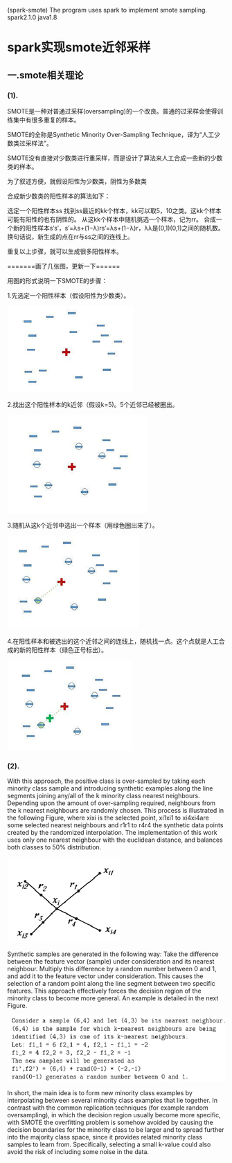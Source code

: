 (spark-smote)
The program uses spark to implement smote sampling.
spark2.1.0
java1.8


# spark实现smote近邻采样

## 一.smote相关理论

### (1).

SMOTE是一种对普通过采样(oversampling)的一个改良。普通的过采样会使得训练集中有很多重复的样本。

SMOTE的全称是Synthetic Minority Over-Sampling Technique，译为“人工少数类过采样法”。

SMOTE没有直接对少数类进行重采样，而是设计了算法来人工合成一些新的少数类的样本。

为了叙述方便，就假设阳性为少数类，阴性为多数类

合成新少数类的阳性样本的算法如下：

选定一个阳性样本ss
找到ss最近的kk个样本，kk可以取5，10之类。这kk个样本可能有阳性的也有阴性的。
从这kk个样本中随机挑选一个样本，记为rr。
合成一个新的阳性样本s′s′，s′=λs+(1−λ)rs′=λs+(1−λ)r，λλ是(0,1)(0,1)之间的随机数。换句话说，新生成的点在rr与ss之间的连线上。

重复以上步骤，就可以生成很多阳性样本。

=======画了几张图，更新一下======

用图的形式说明一下SMOTE的步骤：

1.先选定一个阳性样本（假设阳性为少数类）。

![](https://raw.githubusercontent.com/jiangnanboy/spark-smote/master/1.jpg)

2.找出这个阳性样本的k近邻（假设k=5)。5个近邻已经被圈出。

![](https://raw.githubusercontent.com/jiangnanboy/spark-smote/master/2.jpg)

3.随机从这k个近邻中选出一个样本（用绿色圈出来了）。

![](https://raw.githubusercontent.com/jiangnanboy/spark-smote/master/3.jpg)

4.在阳性样本和被选出的这个近邻之间的连线上，随机找一点。这个点就是人工合成的新的阳性样本（绿色正号标出）。

![](https://raw.githubusercontent.com/jiangnanboy/spark-smote/master/4.jpg)

### (2).

With this approach, the positive class is over-sampled by taking each minority class sample and introducing synthetic examples along the line segments joining any/all of the k minority class nearest neighbours. Depending upon the amount of over-sampling required, neighbours from the k nearest neighbours are randomly chosen. This process is illustrated in the following Figure, where xixi is the selected point, xi1xi1 to xi4xi4are some selected nearest neighbours and r1r1 to r4r4 the synthetic data points created by the randomized interpolation. The implementation of this work uses only one nearest neighbour with the euclidean distance, and balances both classes to 50% distribution.

![](https://raw.githubusercontent.com/jiangnanboy/spark-smote/master/5.png)

Synthetic samples are generated in the following way: Take the difference between the feature vector (sample) under consideration and its nearest neighbour. Multiply this difference by a random number between 0 and 1, and add it to the feature vector under consideration. This causes the selection of a random point along the line segment between two specific features. This approach effectively forces the decision region of the minority class to become more general. An example is detailed in the next Figure.

![](https://raw.githubusercontent.com/jiangnanboy/spark-smote/master/6.png) 

In short, the main idea is to form new minority class examples by interpolating between several minority class examples that lie together. In contrast with the common replication techniques (for example random oversampling), in which the decision region usually become more specific, with SMOTE the overfitting problem is somehow avoided by causing the decision boundaries for the minority class to be larger and to spread further into the majority class space, since it provides related minority class samples to learn from. Specifically, selecting a small k-value could also avoid the risk of including some noise in the data.
